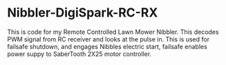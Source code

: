 # Nibbler-DigiSpark-RC-RX
This is code for my Remote Controlled Lawn Mower Nibbler. This decodes PWM signal from RC receiver and looks at the pulse in. This is used for failsafe shutdown, and engages Nibbles electric start, failsafe enables power suppy to SaberTooth 2X25 motor controller.
